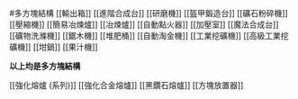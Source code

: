 #多方塊結構
[[輸出箱]]
[[進階合成台]]
[[研磨機]]
[[盔甲鍛造台]]
[[礦石粉碎機]]
[[壓縮機]]
[[簡易冶煉爐]]
[[冶煉爐]]
[[自動點火器]]
[[加壓室]]
[[魔法合成台]]
[[礦物洗滌機]]
[[鋸木機]]
[[堆肥桶]]
[[自動淘金機]]
[[工業挖礦機]]
[[高級工業挖礦機]]
[[坩鍋]]
[[果汁機]]

**以上均是多方塊結構**

[[強化熔爐 (系列)]]
[[強化合金熔爐]]
[[黑鑽石熔爐]]
[[方塊放置器]]